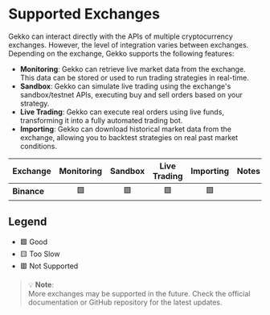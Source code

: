 # Supported Exchanges

Gekko can interact directly with the APIs of multiple cryptocurrency exchanges. However, the level of integration varies between exchanges. Depending on the exchange, Gekko supports the following features:

- **Monitoring**: Gekko can retrieve live market data from the exchange. This data can be stored or used to run trading strategies in real-time.
- **Sandbox**: Gekko can simulate live trading using the exchange's sandbox/testnet APIs, executing buy and sell orders based on your strategy.
- **Live Trading**: Gekko can execute real orders using live funds, transforming it into a fully automated trading bot.
- **Importing**: Gekko can download historical market data from the exchange, allowing you to backtest strategies on real past market conditions.

| Exchange     | Monitoring | Sandbox | Live Trading | Importing | Notes                             |
|--------------|:----------:|:-------:|:------------:|:---------:|-----------------------------------|
| **Binance**  | 🟩         | 🟩      | 🟩           | 🟩        |                                   |

## Legend

- 🟩 Good  
- 🟨 Too Slow  
- 🟥 Not Supported

> 💡 **Note**:  
> More exchanges may be supported in the future. Check the official documentation or GitHub repository for the latest updates.
